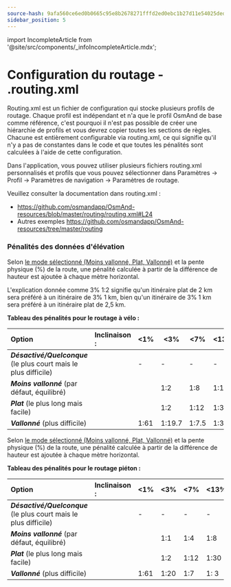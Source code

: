 ```yaml
---
source-hash: 9afa560ce6ed0b0665c95e8b2678271fffd2ed0ebc1b27d11e54025ded55b5ca 
sidebar_position: 5
---
```

import IncompleteArticle from '@site/src/components/_infoIncompleteArticle.mdx';

# Configuration du routage - .routing.xml

<IncompleteArticle/>

Routing.xml est un fichier de configuration qui stocke plusieurs profils de routage. Chaque profil est indépendant et n'a que le profil OsmAnd de base comme référence, c'est pourquoi il n'est pas possible de créer une hiérarchie de profils et vous devrez copier toutes les sections de règles. Chacune est entièrement configurable via routing.xml, ce qui signifie qu'il n'y a pas de constantes dans le code et que toutes les pénalités sont calculées à l'aide de cette configuration.

Dans l'application, vous pouvez utiliser plusieurs fichiers routing.xml personnalisés et profils que vous pouvez sélectionner dans Paramètres -> Profil -> Paramètres de navigation -> Paramètres de routage.

Veuillez consulter la documentation dans routing.xml :
- https://github.com/osmandapp/OsmAnd-resources/blob/master/routing/routing.xml#L24
- Autres exemples https://github.com/osmandapp/OsmAnd-resources/tree/master/routing


### Pénalités des données d'élévation

Selon [le mode sélectionné (Moins vallonné, Plat, Vallonné)](../../user/navigation/routing/bicycle-based-routing.md/#penalties-of-elevation-data#penalties-of-elevation-data) et la pente physique (%) de la route, une pénalité calculée à partir de la différence de hauteur est ajoutée à chaque mètre horizontal.

L'explication donnée comme 3% 1:2 signifie qu'un itinéraire plat de 2 km sera préféré à un itinéraire de 3% 1 km, bien qu'un itinéraire de 3% 1 km sera préféré à un itinéraire plat de 2,5 km.

**Tableau des pénalités pour le routage à vélo :**

|                  **Option**                 |**Inclinaison :**| <1% | <3%  | <7% | <13% | <25% | >=25% |**Déclinaison :**| <17% | <35% | <60% | >=60%      |
|:--------------------------------------------|:-----------|-----|------|-----|------|------|-------|:-----------|------|------|------|------------|
|**_Désactivé/Quelconque_** (le plus court mais le plus difficile)|            |  -  |   -  |  -  |   -  |   -  |   -   |            |   -  |   -  |   -  |     -      |
|**_Moins vallonné_** (par défaut, équilibré)         |            |     |  1:2 | 1:8 | 1:16 | 1:32 | 1:48  |            | 1:6.4| 1:25 | 1:25 | impossible |
|**_Plat_** (le plus long mais facile)            |            |     |  1:2 | 1:12| 1:30 | 1:50 | 1:74  |            | 1:6.4| 1:25 | 1:25 | impossible |
|**_Vallonné_** (plus difficile)                 |            | 1:61|1:19.7|1:7.5|  1:3 | 1:0.5| 1:0.3 |            | 1:6.4| 1:25 | 1:25 | impossible |


Selon [le mode sélectionné (Moins vallonné, Plat, Vallonné)](../../user/navigation/routing/pedestrian-routing.md) et la pente physique (%) de la route, une pénalité calculée à partir de la différence de hauteur est ajoutée à chaque mètre horizontal.

**Tableau des pénalités pour le routage piéton :**

|                  **Option**                 | **Inclinaison :** | <1% | <3% | <7% | <13% | <25% | >=25% | **Déclinaison :** | <9% | <17% | <35% | <60% | >=60% |
|:--------------------------------------------|:-------------|-----|-----|-----|------|------|-------|:-------------|-----|------|------|------|-------|
|**_Désactivé/Quelconque_** (le plus court mais le plus difficile)|              |  -  |  -  |  -  |   -  |   -  |   -   |              |  -  |   -  |   -  |   -  |   -   |
|**_Moins vallonné_** (par défaut, équilibré)         |              |     | 1:1 | 1:4 | 1:8  | 1:10 | 1:15  |              | 1:5 | 1:10 | 1:17 | 1:25 | 1:40  |
|**_Plat_** (le plus long mais facile)            |              |     | 1:2 | 1:12| 1:30 | 1:50 | 1:74  |              | 1:5 | 1:10 | 1:17 | 1:25 | 1:40  |
|**_Vallonné_** (plus difficile)                 |              | 1:61| 1:20| 1:7 | 1: 3 | 1:0.5| 1:0.3 |              |  1:5| 1:10 | 1:17 | 1:25 | 1:40  |

